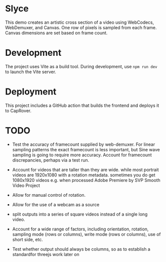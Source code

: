 # Slyce
This demo creates an artistic cross section of a video using WebCodecs, WebDemuxer, and Canvas. One row of pixels is sampled from each frame. Canvas dimensions are set based on frame count.  

# Development
The project uses Vite as a build tool. During development, use `npm run dev` to launch the Vite server. 

# Deployment
This project includes a GitHub action that builds the frontend and deploys it to CapRover. 

# TODO 
- Test the accuracy of framecount supplied by web-demuxer. For linear sampling patterns the exact framecount is less important, but Sine wave sampling is going to require more accuracy. Account for framecount discrepancies, perhaps via a test run.

- Account for videos that are taller than they are wide. while most portrait videos are 1920x1080 with a rotation metadata. sometimes you do get 1080x1920 videos e.g. when processed Adobe Premiere by SVP Smooth Video Project

- Allow for manual control of rotation.

- Allow for the use of a webcam as a source

- split outputs into a series of square videos instead of a single long video.

- Account for a wide range of factors, including orientation, rotation, sampling mode (rows or columns), write mode (rows or columns), use of short side, etc.

- Test whether output should always be columns, so as to establish a standardfor threejs work later on


